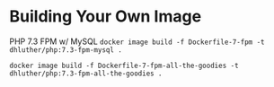# Building Your Own Image

PHP 7.3 FPM w/ MySQL
```docker image build -f Dockerfile-7-fpm -t dhluther/php:7.3-fpm-mysql .```

```docker image build -f Dockerfile-7-fpm-all-the-goodies -t dhluther/php:7.3-fpm-all-the-goodies .```